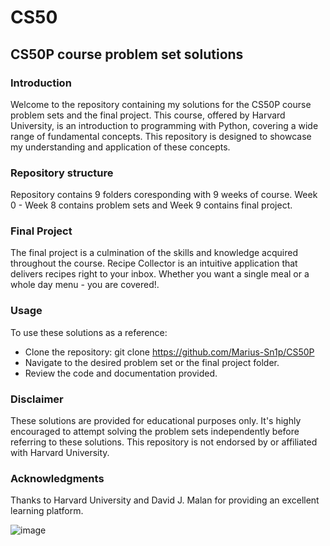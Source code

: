 # CS50
## CS50P course problem set solutions

### Introduction
Welcome to the repository containing my solutions for the CS50P course problem sets and the final project. This course, offered by Harvard University, is an introduction to programming with Python, covering a wide range of fundamental concepts. This repository is designed to showcase my understanding and application of these concepts.

### Repository structure
Repository contains 9 folders coresponding with 9 weeks of course. Week 0 - Week 8 contains problem sets and Week 9 contains final project.

### Final Project
The final project is a culmination of the skills and knowledge acquired throughout the course. Recipe Collector is an intuitive application that delivers recipes right to your inbox. Whether you want a single meal or a whole day menu - you are covered!.

### Usage
To use these solutions as a reference:

* Clone the repository: git clone https://github.com/Marius-Sn1p/CS50P
* Navigate to the desired problem set or the final project folder.
* Review the code and documentation provided.

### Disclaimer
These solutions are provided for educational purposes only. It's highly encouraged to attempt solving the problem sets independently before referring to these solutions. This repository is not endorsed by or affiliated with Harvard University.

### Acknowledgments
Thanks to Harvard University and David J. Malan for providing an excellent learning platform.

![image](https://github.com/Marius-Sn1p/CS50P/assets/106258848/6690f586-c739-4050-b237-110a6eca59cd)
